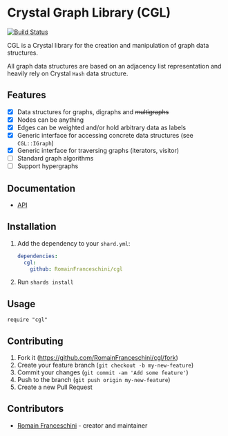 # Crystal Graph Library (CGL)

[![Build Status](https://github.com/RomainFranceschini/cgl/workflows/Build%20Status/badge.svg?branch=master)](https://github.com/RomainFranceschini/cgl/actions)

CGL is a Crystal library for the creation and manipulation of graph data structures.

All graph data structures are based on an adjacency list representation and heavily rely on Crystal `Hash` data structure.

## Features

  - [x] Data structures for graphs, digraphs and ~~multigraphs~~
  - [x] Nodes can be anything
  - [x] Edges can be weighted and/or hold arbitrary data as labels
  - [x] Generic interface for accessing concrete data structures (see `CGL::IGraph`)
  - [x] Generic interface for traversing graphs (iterators, visitor)
  - [ ] Standard graph algorithms
  - [ ] Support hypergraphs

## Documentation

* [API](https://romainfranceschini.github.io/cgl/)

## Installation

1. Add the dependency to your `shard.yml`:

   ```yaml
   dependencies:
     cgl:
       github: RomainFranceschini/cgl
   ```

2. Run `shards install`

## Usage

```crystal
require "cgl"
```

## Contributing

1. Fork it (<https://github.com/RomainFranceschini/cgl/fork>)
2. Create your feature branch (`git checkout -b my-new-feature`)
3. Commit your changes (`git commit -am 'Add some feature'`)
4. Push to the branch (`git push origin my-new-feature`)
5. Create a new Pull Request

## Contributors

- [Romain Franceschini](https://github.com/RomainFranceschini) - creator and maintainer
